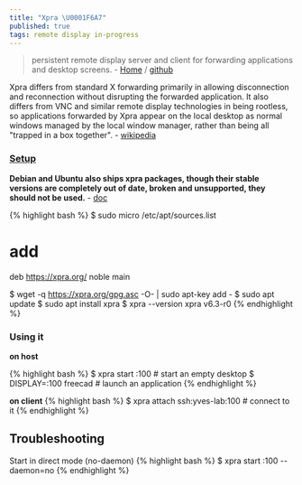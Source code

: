 ```yaml
---
title: "Xpra \U0001F6A7"
published: true
tags: remote display in-progress
---
```

> persistent remote display server and client for forwarding applications and desktop screens. - [Home](https://xpra.org/index.html) / [github](https://github.com/Xpra-org/xpra/?tab=readme-ov-file#about)

Xpra differs from standard X forwarding primarily in allowing disconnection and reconnection without disrupting the forwarded application. It also differs from VNC and similar remote display technologies in being rootless, so applications forwarded by Xpra appear on the local desktop as normal windows managed by the local window manager, rather than being all "trapped in a box together". - [wikipedia](https://en.wikipedia.org/wiki/Xpra)

### [Setup](https://bytexd.com/xpra/)

**Debian and Ubuntu also ships xpra packages, though their stable versions are completely out of date, broken and unsupported, they should not be used.** - [doc](https://github.com/Xpra-org/xpra/wiki/Distribution-Packages)

{% highlight bash %}
$ sudo micro /etc/apt/sources.list
# add
deb https://xpra.org/ noble main

$ wget -q https://xpra.org/gpg.asc -O- | sudo apt-key add -
$ sudo apt update
$ sudo apt install xpra
$ xpra --version
xpra v6.3-r0
{% endhighlight %}

### Using it

**on host**

{% highlight bash %}
$ xpra start :100		# start an empty desktop
$ DISPLAY=:100 freecad  # launch an application
{% endhighlight %}

**on client**
{% highlight bash %}
$ xpra attach ssh:yves-lab:100		# connect to it
{% endhighlight %}

## Troubleshooting

Start in direct mode (no-daemon)
{% highlight bash %}
$ xpra start :100 --daemon=no
{% endhighlight %}



